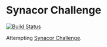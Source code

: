 # Synacor Challenge

[![Build Status](https://travis-ci.org/boarder2/synacor-challenge.svg?branch=master)](https://travis-ci.org/boarder2/synacor-challenge)

Attempting [Synacor Challenge](https://challenge.synacor.com/).